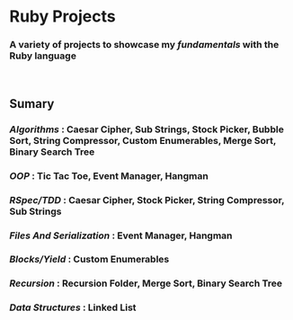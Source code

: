 # Ruby Projects

### A variety of projects to showcase my _fundamentals_ with the Ruby language

<br>

## Sumary

### _Algorithms_ : Caesar Cipher, Sub Strings, Stock Picker, Bubble Sort, String Compressor, Custom Enumerables, Merge Sort, Binary Search Tree

### _OOP_ : Tic Tac Toe, Event Manager, Hangman

### _RSpec/TDD_ : Caesar Cipher, Stock Picker, String Compressor, Sub Strings

### _Files And Serialization_ : Event Manager, Hangman

### _Blocks/Yield_ : Custom Enumerables

### _Recursion_ : Recursion Folder, Merge Sort, Binary Search Tree

### _Data Structures_ : Linked List
